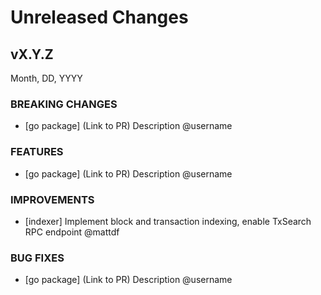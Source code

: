 # Unreleased Changes

## vX.Y.Z

Month, DD, YYYY

### BREAKING CHANGES

- [go package] (Link to PR) Description @username

### FEATURES

- [go package] (Link to PR) Description @username

### IMPROVEMENTS

- [indexer] Implement block and transaction indexing, enable TxSearch RPC endpoint @mattdf

### BUG FIXES

- [go package] (Link to PR) Description @username
